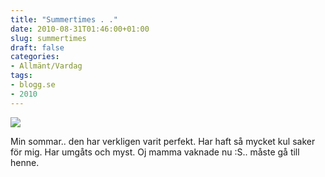 ```yaml
---
title: "Summertimes . ."
date: 2010-08-31T01:46:00+01:00
slug: summertimes
draft: false
categories:
- Allmänt/Vardag
tags:
- blogg.se
- 2010
---
```

![](/assets/images/blogg.se/dsc05437_105248314.jpg)  
  
  
  
Min sommar.. den har verkligen varit perfekt. Har haft så mycket kul saker för mig. Har umgåts och myst. Oj mamma vaknade nu :S.. måste gå till henne.